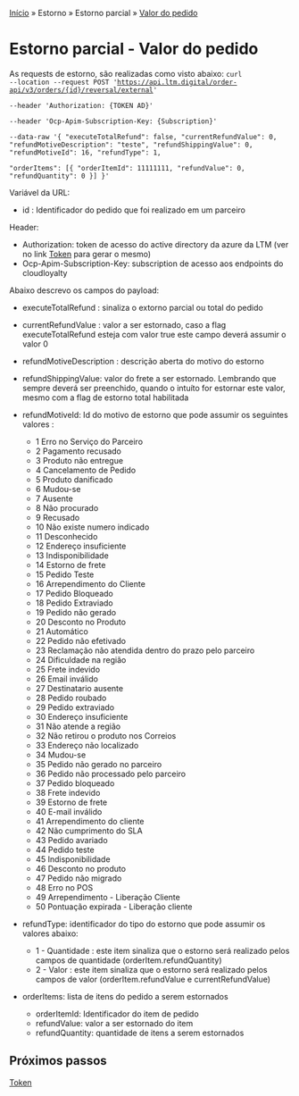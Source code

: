 [Início](/readme.md) &raquo; Estorno &raquo; Estorno parcial &raquo; [Valor do pedido](/purchase/order-value.md)
# Estorno parcial - Valor do pedido
As requests de estorno, são realizadas como visto abaixo:
<code>curl --location --request POST 'https://api.ltm.digital/order-api/v3/orders/{id}/reversal/external' \
--header 'Authorization: {TOKEN AD}' \
--header 'Ocp-Apim-Subscription-Key: {Subscription}' \
--data-raw '{
  "executeTotalRefund": false,
  "currentRefundValue": 0,
  "refundMotiveDescription": "teste",
  "refundShippingValue": 0,
  "refundMotiveId": 16,
  "refundType": 1,	
  "orderItems": [{
      "orderItemId": 11111111,
      "refundValue": 0,
      "refundQuantity": 0
    }]
}'</code>

Variável da URL:
- id : Identificador do pedido que foi realizado em um parceiro

Header:
- Authorization: token de acesso do active directory da azure da LTM (ver no link [Token](/reversal/token.md) para gerar o mesmo)
- Ocp-Apim-Subscription-Key: subscription de acesso aos endpoints do cloudloyalty

Abaixo descrevo os campos do payload:
- executeTotalRefund : sinaliza o extorno parcial ou total do pedido

- currentRefundValue : valor a ser estornado, caso a flag executeTotalRefund esteja com valor true este campo deverá assumir o valor 0

- refundMotiveDescription : descrição aberta do motivo do estorno

- refundShippingValue: valor do frete a ser estornado. Lembrando que sempre deverá ser preenchido, quando o intuíto for estornar este valor, mesmo com a flag de estorno total habilitada

- refundMotiveId: Id do motivo de estorno que pode assumir os seguintes valores :
    - 1	Erro no Serviço do Parceiro
    - 2	Pagamento recusado
    - 3	Produto não entregue
    - 4	Cancelamento de Pedido
    - 5	Produto danificado
    - 6	Mudou-se
    - 7	Ausente
    - 8	Não procurado
    - 9	Recusado
    - 10	Não existe numero indicado
    - 11	Desconhecido
    - 12	Endereço insuficiente
    - 13	Indisponibilidade
    - 14	Estorno de frete
    - 15	Pedido Teste
    - 16	Arrependimento do Cliente
    - 17	Pedido Bloqueado
    - 18	Pedido Extraviado
    - 19	Pedido não gerado
    - 20	Desconto no Produto
    - 21	Automático
    - 22	Pedido não efetivado
    - 23	Reclamação não atendida dentro do prazo pelo parceiro
    - 24	Dificuldade na região
    - 25	Frete indevido
    - 26	Email inválido
    - 27	Destinatario ausente 
    - 28	Pedido roubado
    - 29	Pedido extraviado
    - 30	Endereço insuficiente 
    - 31	Não atende a região
    - 32	Não retirou o produto nos Correios
    - 33	Endereço não localizado
    - 34	Mudou-se
    - 35	Pedido não gerado no parceiro
    - 36	Pedido não processado pelo parceiro
    - 37	Pedido bloqueado
    - 38	Frete indevido
    - 39	Estorno de frete 
    - 40	E-mail inválido
    - 41	Arrependimento do cliente
    - 42	Não cumprimento do SLA
    - 43	Pedido avariado
    - 44	Pedido teste
    - 45	Indisponibilidade
    - 46	Desconto no produto
    - 47	Pedido não migrado
    - 48	Erro no POS
    - 49	Arrependimento - Liberação Cliente
    - 50	Pontuação expirada - Liberação cliente
- refundType: identificador do tipo do estorno que pode assumir os valores abaixo:
    - 1 - Quantidade : este item sinaliza que o estorno será realizado pelos campos de quantidade (orderItem.refundQuantity)
	- 2 - Valor : este item sinaliza que o estorno será realizado pelos campos de valor (orderItem.refundValue e currentRefundValue)
- orderItems: lista de itens do pedido a serem estornados
    - orderItemId: Identificador do item de pedido
    - refundValue: valor a ser estornado do item
    - refundQuantity: quantidade de itens a serem estornados

  
## Próximos passos

[Token](/reversal/token.md)